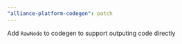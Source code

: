 ```yaml
---
"alliance-platform-codegen": patch
---
```


Add `RawNode` to codegen to support outputing code directly
